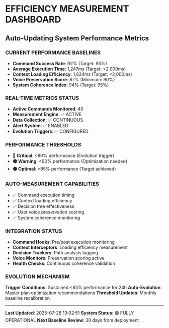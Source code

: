 # EFFICIENCY MEASUREMENT DASHBOARD
## Auto-Updating System Performance Metrics

### CURRENT PERFORMANCE BASELINES
- **Command Success Rate**: 92% (Target: 95%)
- **Average Execution Time**: 1,247ms (Target: <2,000ms)
- **Context Loading Efficiency**: 1,834ms (Target: <2,000ms)  
- **Voice Preservation Score**: 87% (Minimum: 90%)
- **System Coherence Index**: 94% (Target: 95%)

### REAL-TIME METRICS STATUS
- **Active Commands Monitored**: 40
- **Measurement Engine**: ✅ ACTIVE
- **Data Collection**: ✅ CONTINUOUS
- **Alert System**: ✅ ENABLED
- **Evolution Triggers**: ✅ CONFIGURED

### PERFORMANCE THRESHOLDS
- **🔴 Critical**: <80% performance (Evolution trigger)
- **🟡 Warning**: <90% performance (Optimization needed)
- **🟢 Optimal**: >95% performance (Target achieved)

### AUTO-MEASUREMENT CAPABILITIES
- ✅ Command execution timing
- ✅ Context loading efficiency  
- ✅ Decision tree effectiveness
- ✅ User voice preservation scoring
- ✅ System coherence monitoring

### INTEGRATION STATUS
- **Command Hooks**: Pre/post execution monitoring
- **Context Interceptors**: Loading efficiency measurement
- **Decision Trackers**: Path analysis logging
- **Voice Monitors**: Preservation scoring active
- **Health Checks**: Continuous coherence validation

### EVOLUTION MECHANISM
**Trigger Conditions**: Sustained <85% performance for 24h
**Auto-Evolution**: Master plan optimization recommendations
**Threshold Updates**: Monthly baseline recalibration

---
**Last Updated**: 2025-07-28 13:02:51
**System Status**: 🟢 FULLY OPERATIONAL
**Next Baseline Review**: 30 days from deployment
